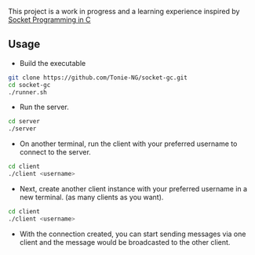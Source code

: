 This project is a work in progress and a learning experience inspired by [Socket Programming in C](https://www.youtube.com/watch?v=KEiur5aZnIM&t=1192s)

## Usage

- Build the executable

```bash
git clone https://github.com/Tonie-NG/socket-gc.git
cd socket-gc
./runner.sh
```

- Run the server.

```bash
cd server
./server
```

- On another terminal, run the client with your preferred username to connect to the server.

```bash
cd client
./client <username>
```

- Next, create another client instance with your preferred username in a new terminal. (as many clients as you want).

```bash
cd client
./client <username>
```

- With the connection created, you can start sending messages via one client and the message would be broadcasted to the other client.
